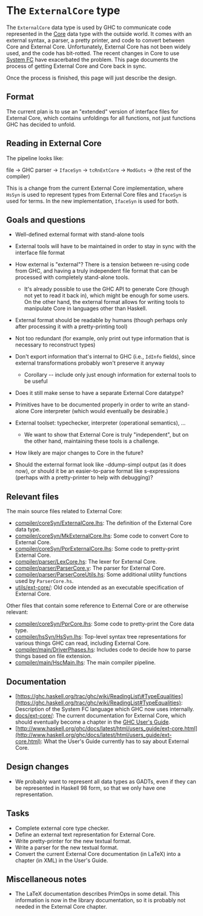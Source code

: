 # The `ExternalCore` type


The `ExternalCore` data type is used by GHC to communicate code represented in the [Core](commentary/compiler/core-syn-type) data type with the outside world. It comes with an external syntax, a parser, a pretty printer, and code to convert between Core and External Core. Unfortunately, External Core has not been widely used, and the code has bit-rotted. The recent changes in Core to use [System FC](commentary/compiler/fc) have exacerbated the problem. This page documents the process of getting External Core and Core back in sync.


Once the process is finished, this page will just describe the design.

## Format


The current plan is to use an "extended" version of interface files for External Core, which contains unfoldings for all functions, not just functions GHC has decided to unfold. 

## Reading in External Core


The pipeline looks like:


file -\> GHC parser -\> `IfaceSyn` -\> `tcRnExtCore` -\> `ModGuts` -\> (the rest of the compiler)


This is a change from the current External Core implementation, where `HsSyn` is used to represent types from External Core files and `IfaceSyn` is used for terms. In the new implementation, `IfaceSyn` is used for both.

## Goals and questions

- Well-defined external format with stand-alone tools
- External tools will have to be maintained in order to stay in sync with the interface file format
- How external is "external"? There is a tension between re-using code from GHC, and having a truly independent file format that can be processed with completely stand-alone tools.

  - It's already possible to use the GHC API to generate Core (though not yet to read it back in), which might be enough for some users. On the other hand, the external format allows for writing tools to manipulate Core in languages other than Haskell.
- External format should be readable by humans (though perhaps only after processing it with a pretty-printing tool)
- Not too redundant (for example, only print out type information that is necessary to reconstruct types)
- Don't export information that's internal to GHC (i.e., `IdInfo` fields), since external transformations probably won't preserve it anyway

  - Corollary -- include only just enough information for external tools to be useful
- Does it still make sense to have a separate External Core datatype?
- Primitives have to be documented properly in order to write an stand-alone Core interpreter (which would eventually be desirable.)
- External toolset: typechecker, interpreter (operational semantics), ... 

  - We want to show that External Core is truly "independent", but on the other hand, maintaining these tools is a challenge.
- How likely are major changes to Core in the future?
- Should the external format look like -ddump-simpl output (as it does now), or should it be an easier-to-parse format like s-expressions (perhaps with a pretty-printer to help with debugging)?

## Relevant files


The main source files related to External Core:

- [compiler/coreSyn/ExternalCore.lhs](https://gitlab.haskell.org/ghc/ghc/tree/master/ghc/compiler/coreSyn/ExternalCore.lhs): The definition of the External Core data type.
- [compiler/coreSyn/MkExternalCore.lhs](https://gitlab.haskell.org/ghc/ghc/tree/master/ghc/compiler/coreSyn/MkExternalCore.lhs): Some code to convert Core to External Core.
- [compiler/coreSyn/PprExternalCore.lhs](https://gitlab.haskell.org/ghc/ghc/tree/master/ghc/compiler/coreSyn/PprExternalCore.lhs): Some code to pretty-print External Core.
- [compiler/parser/LexCore.hs](https://gitlab.haskell.org/ghc/ghc/tree/master/ghc/compiler/parser/LexCore.hs): The lexer for External Core.
- [compiler/parser/ParserCore.y](https://gitlab.haskell.org/ghc/ghc/tree/master/ghc/compiler/parser/ParserCore.y): The parser for External Core.
- [compiler/parser/ParserCoreUtils.hs](https://gitlab.haskell.org/ghc/ghc/tree/master/ghc/compiler/parser/ParserCoreUtils.hs): Some additional utility functions used by `ParserCore.hs`.
- [utils/ext-core/](https://gitlab.haskell.org/ghc/ghc/tree/master/ghc/utils/ext-core/): Old code intended as an executable specification of External Core.


Other files that contain some reference to External Core or are otherwise relevant:

- [compiler/coreSyn/PprCore.lhs](https://gitlab.haskell.org/ghc/ghc/tree/master/ghc/compiler/coreSyn/PprCore.lhs): Some code to pretty-print the Core data type.
- [compiler/hsSyn/HsSyn.lhs](https://gitlab.haskell.org/ghc/ghc/tree/master/ghc/compiler/hsSyn/HsSyn.lhs): Top-level syntax tree representations for various things GHC can read, including External Core.
- [compiler/main/DriverPhases.hs](https://gitlab.haskell.org/ghc/ghc/tree/master/ghc/compiler/main/DriverPhases.hs): Includes code to decide how to parse things based on file extension.
- [compiler/main/HscMain.lhs](https://gitlab.haskell.org/ghc/ghc/tree/master/ghc/compiler/main/HscMain.lhs): The main compiler pipeline.

## Documentation

- [https://ghc.haskell.org/trac/ghc/wiki/ReadingList\#TypeEqualities](https://ghc.haskell.org/trac/ghc/wiki/ReadingList#TypeEqualities): Description of the System FC language which GHC now uses internally.
- [docs/ext-core/](https://gitlab.haskell.org/ghc/ghc/blob/master/docs/ext-core/): The current documentation for External Core, which should eventually become a chapter in the [GHC User's Guide](http://www.haskell.org/ghc/docs/latest/html/users_guide/index.html).
- [http://www.haskell.org/ghc/docs/latest/html/users_guide/ext-core.html](http://www.haskell.org/ghc/docs/latest/html/users_guide/ext-core.html): What the User's Guide currently has to say about External Core.

## Design changes

- We probably want to represent all data types as GADTs, even if they can be represented in Haskell 98 form, so that we only have one representation.

## Tasks

- Complete external core type checker.
- Define an external text representation for External Core.
- Write pretty-printer for the new textual format.
- Write a parser for the new textual format.
- Convert the current External Core documentation (in LaTeX) into a chapter (in XML) in the User's Guide.

## Miscellaneous notes

- The LaTeX documentation describes PrimOps in some detail. This information is now in the library documentation, so it is probably not needed in the External Core chapter.
